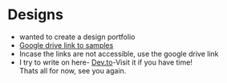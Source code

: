# Designs
<div>
<ul>
<li> wanted to create a design portfolio </li> 
<li><a href="https://drive.google.com/drive/folders/1QtIg54xYo3g42tVpGdlPErEnGHpHiKHC?usp=drive_link">Google drive link to samples</a></li>
<li>Incase the links are not accessible, use the google drive link</li>
<li>I try to write on here- <a href="dev.to/bridgesgap">Dev.to</a>-Visit it if you have time!</li>
Thats all for now, see you again.
</ul>
</div>

